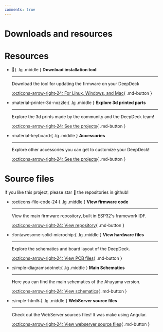 ```yaml
---
comments: true
---
```


# Downloads and resources

# Resources

<div class="grid cards" markdown>

-   :file_folder:{ .lg .middle } __Download installation tool__

    ---

    Download the tool for updating the firmware on your DeepDeck

    [:octicons-arrow-right-24: For Linux, Windows, and Mac](https://github.com/DeepSea-Developments/DeepDeck.programmer/releases){ .md-button }

-   :material-printer-3d-nozzle:{ .lg .middle } __Explore 3d printed parts__

    ---
    Explore the 3d prints made by the community and the DeepDeck team!

    [:octicons-arrow-right-24: See the projects](3d-prints.md){ .md-button }

-   :material-keyboard:{ .lg .middle } __Accessories__

    ---
    Explore other accessories you can get to customize your DeepDeck!

    [:octicons-arrow-right-24: See the projects](accessories.md){ .md-button }

</div>



# Source files

If you like this project, please star 🌟 the repositories in github!

<div class="grid cards" markdown>

-   :octicons-file-code-24:{ .lg .middle } __View firmware code__

    ---

    View the main firmware repository, built in ESP32's framework IDF.

    [:octicons-arrow-right-24: View repository](https://github.com/DeepSea-Developments/DeepDeck.Ahuyama.fw){ .md-button }


-   :fontawesome-solid-microchip:{ .lg .middle } __View hardware files__

    ---

    Explore the schematics and board layout of the DeepDeck.

    [:octicons-arrow-right-24: View PCB files](https://github.com/DeepSea-Developments/DeepDeck.Ahuyama.hw){ .md-button }

-   :simple-diagramsdotnet:{ .lg .middle } __Main Schematics__

    ---

    Here you can find the main schematics of the Ahuyama version.

    [:octicons-arrow-right-24: View schematics](https://github.com/DeepSea-Developments/DeepDeck.Ahuyama.hw/blob/main/MK32_DSD/Main.pdf){ .md-button }

-   :simple-html5:{ .lg .middle } __WebServer source files__

    ---

    Check out the WebServer sources files! It was make using Angular.

    [:octicons-arrow-right-24: View webserver source files](https://github.com/DeepSea-Developments/DeepDeck.Web){ .md-button }

</div>